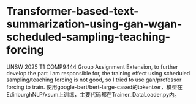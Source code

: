 # Transformer-based-text-summarization-using-gan-wgan-scheduled-sampling-teaching-forcing
UNSW 2025 T1 COMP9444 Group Assignment Extension, to further develop the part I am responsible for, the training effect using scheduled sampling/teaching forcing is not good, so I tried to use gan/professor forcing to train.
使用google-bert/bert-large-cased的tokenizer，模型在EdinburghNLP/xsum上训练，主要代码都在Trainer_DataLoader.py内。
